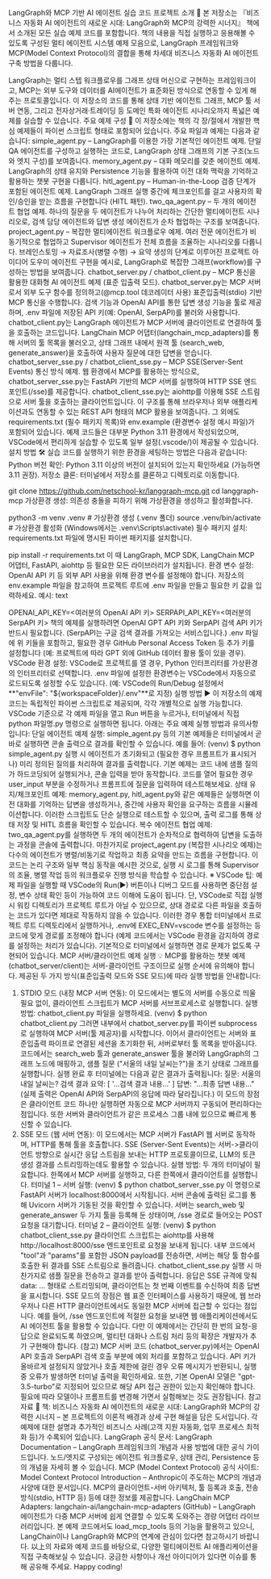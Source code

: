 LangGraph와 MCP 기반 AI 에이전트 실습 코드
프로젝트 소개 🚀
본 저장소는 『비즈니스 자동화 AI 에이전트의 새로운 시대: LangGraph와 MCP의 강력한 시너지』 책에서 소개된 모든 실습 예제 코드를 포함합니다. 책의 내용을 직접 실행하고 응용해볼 수 있도록 구성된 멀티 에이전트 시스템 예제 모음으로, LangGraph 프레임워크와 MCP(Model Context Protocol)의 결합을 통해 차세대 비즈니스 자동화 AI 에이전트 구축 방법을 다룹니다.

LangGraph는 멀티 스텝 워크플로우를 그래프 상태 머신으로 구현하는 프레임워크이고, MCP는 외부 도구와 데이터를 AI에이전트가 표준화된 방식으로 연동할 수 있게 해주는 프로토콜입니다. 이 저장소의 코드를 통해 상태 기반 에이전트 그래프, MCP 툴 서버 연동, 그리고 전자상거래·트레이딩 등 도메인 특화 에이전트 시나리오까지 폭넓은 예제를 실습할 수 있습니다.
주요 예제 구성 📂
이 저장소에는 책의 각 장/절에서 개발한 핵심 예제들이 파이썬 스크립트 형태로 포함되어 있습니다. 주요 파일과 예제는 다음과 같습니다:
simple_agent.py – LangGraph를 이용한 가장 기본적인 에이전트 예제. 단일 QA 에이전트를 구성하고 실행하는 코드로, LangGraph 상태 그래프의 기본 구조(노드와 엣지 구성)를 보여줍니다.
memory_agent.py – 대화 메모리를 갖춘 에이전트 예제. LangGraph의 상태 유지와 Persistence 기능을 활용하여 이전 대화 맥락을 기억하고 활용하는 챗봇 구현을 다룹니다.
hitl_agent.py – Human-in-the-Loop 검증 단계가 포함된 에이전트 예제. LangGraph 그래프 실행 중간에 체크포인트를 걸고 사용자의 확인/승인을 받는 흐름을 구현합니다 (HITL 패턴).
two_qa_agent.py – 두 개의 에이전트 협업 예제. 하나의 질문을 두 에이전트가 나누어 처리하는 간단한 멀티에이전트 시나리오로, 검색 담당 에이전트와 답변 생성 에이전트가 순차 협업하는 구조를 보여줍니다.
project_agent.py – 복잡한 멀티에이전트 워크플로우 예제. 여러 전문 에이전트가 비동기적으로 협업하고 Supervisor 에이전트가 전체 흐름을 조율하는 시나리오를 다룹니다. 브레인스토밍 → 자료조사(병렬 수행) → 요약 생성의 단계로 이루어진 프로젝트 아이디어 도우미 에이전트 구현을 예시로, LangGraph로 복잡한 그래프(workflow)를 구성하는 방법을 보여줍니다.
chatbot_server.py / chatbot_client.py – MCP 통신을 활용한 대화형 AI 에이전트 예제 (표준 입출력 모드). chatbot_server.py는 MCP 서버로서 외부 도구 함수를 정의하고(@mcp.tool 데코레이터 사용) 표준입출력(stdio) 기반 MCP 통신을 수행합니다. 검색 기능과 OpenAI API를 통한 답변 생성 기능을 툴로 제공하며, .env 파일에 저장된 API 키(예: OpenAI, SerpAPI)를 불러와 사용합니다. chatbot_client.py는 LangGraph 에이전트가 MCP 서버에 클라이언트로 연결하여 툴을 호출하는 코드입니다. LangChain MCP 어댑터(langchain_mcp_adapters)를 통해 서버의 툴 목록을 불러오고, 상태 그래프 내에서 원격 툴 (search_web, generate_answer)을 호출하여 사용자 질문에 대한 답변을 얻습니다.
chatbot_server_sse.py / chatbot_client_sse.py – MCP SSE(Server-Sent Events) 통신 방식 예제. 웹 환경에서 MCP를 활용하는 방식으로, chatbot_server_sse.py는 FastAPI 기반의 MCP 서버를 실행하여 HTTP SSE 엔드포인트(/sse)를 제공합니다. chatbot_client_sse.py는 aiohttp를 이용해 SSE 스트림으로 서버 툴을 호출하는 클라이언트입니다. 이 구조를 통해 브라우저나 외부 애플리케이션과도 연동할 수 있는 REST API 형태의 MCP 활용을 보여줍니다.
그 외에도 requirements.txt (필수 패키지 목록)와 env.example (환경변수 설정 예시 파일)가 포함되어 있습니다. 예제 코드들은 대부분 Python 3.11 환경에서 작성되었으며, VSCode에서 편리하게 실습할 수 있도록 일부 설정(.vscode/)이 제공될 수 있습니다.
설치 방법 🛠
실습 코드를 실행하기 위한 환경을 세팅하는 방법은 다음과 같습니다:
Python 버전 확인: Python 3.11 이상의 버전이 설치되어 있는지 확인하세요 (가능하면 3.11 권장).
저장소 클론: 터미널에서 저장소를 클론하고 디렉토리로 이동합니다.

git clone https://github.com/netschool-kr/langgraph-mcp.git
cd langgraph-mcp
가상환경 생성: 의존성 충돌을 피하기 위해 가상환경을 생성하고 활성화합니다.

python3 -m venv .venv   # 가상환경 생성 (.venv 폴더)
source .venv/bin/activate   # 가상환경 활성화 (Windows에서는 .venv\Scripts\activate)
필수 패키지 설치: requirements.txt 파일에 명시된 파이썬 패키지를 설치합니다.

pip install -r requirements.txt
이 때 LangGraph, MCP SDK, LangChain MCP 어댑터, FastAPI, aiohttp 등 필요한 모든 라이브러리가 설치됩니다.
환경 변수 설정: OpenAI API 키 등 외부 API 사용을 위해 환경 변수를 설정해야 합니다. 저장소의 env.example 파일을 참고하여 프로젝트 루트에 .env 파일을 만들고 필요한 키 값을 입력하세요. 예시:
text

OPENAI_API_KEY=<여러분의 OpenAI API 키>
SERPAPI_API_KEY=<여러분의 SerpAPI 키>
책의 예제를 실행하려면 OpenAI GPT API 키와 SerpAPI 검색 API 키가 반드시 필요합니다. (SerpAPI는 구글 검색 결과를 가져오는 서비스입니다.) .env 파일에 위 키들을 포함하고, 필요한 경우 GitHub Personal Access Token 등 추가 키를 설정합니다 (예: 프로젝트에 따라 GPT 외에 GitHub 데이터 활용 툴이 있을 경우).
VSCode 환경 설정: VSCode로 프로젝트를 열 경우, Python 인터프리터를 가상환경의 인터프리터로 선택합니다. .env 파일에 설정한 환경변수는 VSCode에서 자동으로 로드되도록 설정할 수도 있습니다. (예: VSCode의 Run/Debug 설정에서 **"envFile": "${workspaceFolder}/.env"**로 지정)
실행 방법 ▶️
이 저장소의 예제 코드는 독립적인 파이썬 스크립트로 제공되며, 각각 개별적으로 실행 가능합니다. VSCode 기준으로 각 예제 파일을 열고 Run 버튼을 누르거나, 터미널에서 직접 python 파일명.py 명령으로 실행하면 됩니다. 아래는 주요 예제 실행 방법과 유의사항입니다:
단일 에이전트 예제 실행: simple_agent.py 등의 기본 예제들은 터미널에서 곧바로 실행하면 콘솔 출력으로 결과를 확인할 수 있습니다. 예를 들어:
(venv) $ python simple_agent.py
실행 시 에이전트가 초기화되고 (필요한 경우 프롬프트가 표시되거나) 미리 정의된 질의를 처리하여 결과를 출력합니다. 기본 예제는 코드 내에 샘플 질의가 하드코딩되어 실행되거나, 콘솔 입력을 받아 동작합니다. 코드를 열어 필요한 경우 user_input 부분을 수정하거나 프롬프트에 질문을 입력하여 테스트해보세요.
상태 유지/체크포인트 예제: memory_agent.py, hitl_agent.py와 같은 예제들은 실행하면 이전 대화를 기억하는 답변을 생성하거나, 중간에 사용자 확인을 요구하는 흐름을 시뮬레이션합니다. 이러한 스크립트도 단순 실행으로 테스트할 수 있으며, 출력 로그를 통해 상태 저장 및 HITL 흐름을 확인할 수 있습니다.
복수 에이전트 협업 예제: two_qa_agent.py를 실행하면 두 개의 에이전트가 순차적으로 협력하여 답변을 도출하는 과정을 콘솔에 출력합니다. 마찬가지로 project_agent.py (복잡한 시나리오 예제)는 다수의 에이전트가 병렬/비동기로 작업하고 최종 요약을 만드는 흐름을 구현합니다. 이 코드는 논리 구조와 일부 핵심 동작을 예시한 것으로, 실행 시 로그를 통해 Supervisor의 조율, 병렬 작업 등의 워크플로우 진행 방식을 학습할 수 있습니다.
※ VSCode 팁: 예제 파일을 실행할 때 VSCode의 Run(▶) 버튼이나 디버그 모드를 사용하면 중단점 설정, 변수 상태 확인 등이 가능하여 코드 이해에 도움이 됩니다. 단, VSCode로 직접 실행 시 워킹 디렉토리가 프로젝트 루트가 아닐 수 있으므로, 상대 경로로 다른 파일을 호출하는 코드가 있다면 제대로 작동하지 않을 수 있습니다. 이러한 경우 통합 터미널에서 프로젝트 루트 디렉토리에서 실행하거나, .env에 EXEC_ENV=vscode 변수를 설정하는 등 코드에 맞게 경로를 조정해야 합니다 (예제 코드에서는 VSCode 환경을 감지하여 경로를 설정하는 처리가 있습니다). 기본적으로 터미널에서 실행하면 경로 문제가 없도록 구현되어 있습니다.
MCP 서버/클라이언트 예제 실행 💡
MCP를 활용하는 챗봇 예제(chatbot_server/client)는 서버-클라이언트 구조이므로 실행 순서에 유의해야 합니다. 제공된 두 가지 방식(표준입출력 모드와 SSE 모드)에 따라 실행 방법을 안내합니다:
1) STDIO 모드 (내장 MCP 서버 연동):
이 모드에서는 별도의 서버를 수동으로 띄울 필요 없이, 클라이언트 스크립트가 MCP 서버를 서브프로세스로 실행합니다.
실행 방법: chatbot_client.py 파일을 실행하세요.
(venv) $ python chatbot_client.py
그러면 내부에서 chatbot_server.py를 파이썬 subprocess로 실행하여 MCP 서버(툴 제공자)를 시작합니다. 이어서 클라이언트는 서버와 표준입출력 파이프로 연결된 세션을 초기화한 뒤, 서버로부터 툴 목록을 받아옵니다. 코드에서는 search_web 툴과 generate_answer 툴을 불러와 LangGraph의 그래프 노드에 매핑하고, 샘플 질문 ("서울의 내일 날씨는?")을 초기 상태로 그래프를 실행합니다.
실행 완료 후 터미널에는 다음과 같은 결과가 출력됩니다:
질문: 서울의 내일 날씨는?
검색 결과 요약: [ '...검색 결과 내용...' ]
답변: "...최종 답변 내용..."
(실제 출력은 OpenAI API와 SerpAPI의 응답에 따라 달라집니다.) 이 모드의 장점은 클라이언트 코드 하나만 실행하면 자동으로 MCP 서버까지 구동되어 편리하다는 점입니다. 또한 서버와 클라이언트가 같은 프로세스 그룹 내에 있으므로 빠르게 통신할 수 있습니다.
2) SSE 모드 (웹 서버 연동):
이 모드에서는 MCP 서버가 FastAPI 웹 서버로 동작하며, HTTP를 통해 툴을 호출합니다. SSE (Server-Sent Events)는 서버->클라이언트 방향으로 실시간 응답 스트림을 보내는 HTTP 프로토콜이므로, LLM의 토큰 생성 결과를 스트리밍하는데도 활용할 수 있습니다.
실행 방법: 두 개의 터미널이 필요합니다. 한쪽에서 MCP 서버를 실행하고, 다른 한쪽에서 클라이언트를 실행합니다.
터미널 1 – 서버 실행:
(venv) $ python chatbot_server_sse.py
이 명령으로 FastAPI 서버가 localhost:8000에서 시작됩니다. 서버 콘솔에 출력된 로그를 통해 Uvicorn 서버가 기동된 것을 확인할 수 있습니다. 서버는 search_web 및 generate_answer 두 가지 툴을 등록해 둔 상태이며, /sse 경로로 들어오는 POST 요청을 대기합니다.
터미널 2 – 클라이언트 실행:
(venv) $ python chatbot_client_sse.py
클라이언트 스크립트는 aiohttp를 사용해 http://localhost:8000/sse 엔드포인트로 요청을 보내게 됩니다. 내부 코드에서 "tool"과 "params"를 포함한 JSON payload를 전송하면, 서버는 해당 툴 함수를 호출한 뒤 결과를 SSE 스트림으로 돌려줍니다. chatbot_client_sse.py 실행 시 마찬가지로 샘플 질문을 전송하고 결과를 받아 출력합니다. 응답은 SSE 규격에 맞춰 data: ... 형태로 스트리밍되며, 클라이언트는 첫 번째 이벤트를 수신하여 최종 답변을 표시합니다.
SSE 모드의 장점은 웹 표준 인터페이스를 사용하기 때문에, 웹 브라우저나 다른 HTTP 클라이언트에서도 동일한 MCP 서버에 접근할 수 있다는 점입니다. 예를 들어, /sse 엔드포인트에 적절한 요청을 보내면 웹 애플리케이션에서도 AI 에이전트 툴을 활용할 수 있습니다. 다만 이 예제에서는 간단히 한 번의 요청-응답으로 완료되도록 하였으며, 멀티턴 대화나 스트림 처리 등의 확장은 개발자가 추가 구현해야 합니다.
(참고) MCP 서버 코드 (chatbot_server.py)에서는 OpenAI API 호출과 SerpAPI 검색 호출 부분에 예외 처리를 포함하고 있습니다. API 키가 올바르게 설정되지 않았거나 호출 제한에 걸린 경우 오류 메시지가 반환되니, 실행 중 오류가 발생하면 터미널 출력을 확인하세요. 또한, 기본 OpenAI 모델은 "gpt-3.5-turbo"로 지정되어 있으므로 해당 API 접근 권한이 있는지 확인해야 합니다. 필요에 따라 모델이나 프롬프트를 변경해 가면서 실험해보는 것도 권장됩니다.
참고 자료 📖
책: 비즈니스 자동화 AI 에이전트의 새로운 시대: LangGraph와 MCP의 강력한 시너지 – 본 프로젝트의 이론적 배경과 상세 구현 해설을 담은 도서입니다. 각 예제에 대한 설명과 추가적인 비즈니스 사례(고객 지원 자동화, 업무 프로세스 최적화 등)가 수록되어 있습니다.
LangGraph 공식 문서: LangGraph Documentation – LangGraph 프레임워크의 개념과 사용 방법에 대한 공식 가이드입니다. 노드/엣지로 구성되는 에이전트 워크플로우, 상태 관리, Persistence 등의 개념을 자세히 볼 수 있습니다.
MCP (Model Context Protocol) 공식 사이트: Model Context Protocol Introduction – Anthropic이 주도하는 MCP의 개념과 사양에 대한 문서입니다. MCP의 클라이언트-서버 아키텍처, 툴 등록과 호출, 전송 방식(stdio, HTTP 등) 등에 대한 정보를 제공합니다.
LangChain MCP Adapters: langchain-ai/langchain-mcp-adapters (GitHub) – LangGraph 에이전트가 다중 MCP 서버에 쉽게 연결할 수 있도록 도와주는 경량 어댑터 라이브러리입니다. 본 예제 코드에서도 load_mcp_tools 등의 기능을 활용하고 있으니, LangChain이나 LangGraph와 MCP의 연계에 관심이 있다면 참고하시기 바랍니다.
以上의 자료와 예제 코드를 바탕으로, 다양한 멀티에이전트 AI 애플리케이션을 직접 구축해보실 수 있습니다. 궁금한 사항이나 개선 아이디어가 있다면 이슈를 통해 공유해 주세요. Happy coding! 

